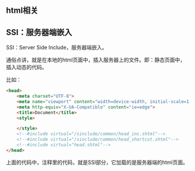 ## html相关

## SSI：服务器端嵌入

SSI：Server Side Include，服务器端嵌入。

通俗点讲，就是在本地的html页面中，插入服务器上的文件。即：静态页面中，插入动态的代码。

比如：

```html
<head>
    <meta charset="UTF-8">
    <meta name="viewport" content="width=device-width, initial-scale=1.0">
    <meta http-equiv="X-UA-Compatible" content="ie=edge">
    <title>Document</title>
    <style>

    </style>
    <!--#include virtual="/sinclude/common/head_inc.shtml"-->
    <!--#include virtual="/sinclude/common/head_shortcut.shtml"-->
    <!--#include virtual="head.shtml"-->
</head>
```

上面的代码中，注释里的代码，就是SSI部分，它加载的是服务器端的html页面。







